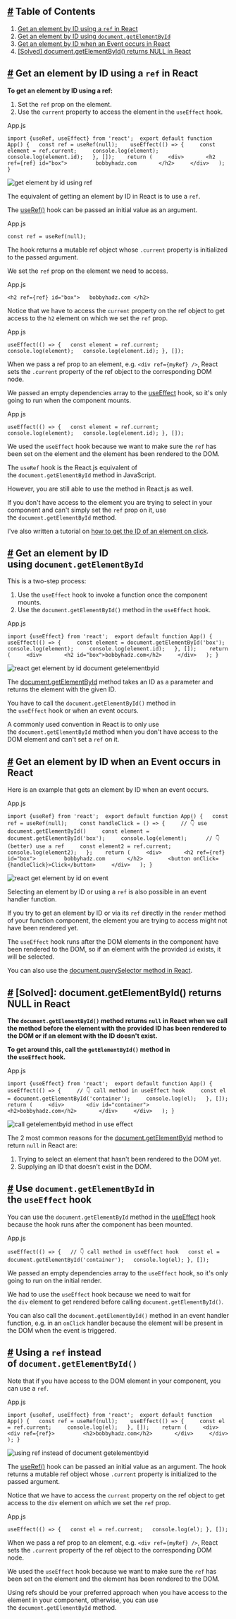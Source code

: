## [#](https://bobbyhadz.com/blog/react-get-element-by-id#table-of-contents) Table of Contents

1.  [Get an element by ID using a `ref` in React](https://bobbyhadz.com/blog/react-get-element-by-id#get-an-element-by-id-using-a-ref-in-react)
2.  [Get an element by ID using `document.getElementById`](https://bobbyhadz.com/blog/react-get-element-by-id#get-an-element-by-id-using-documentgetelementbyid)
3.  [Get an element by ID when an Event occurs in React](https://bobbyhadz.com/blog/react-get-element-by-id#get-an-element-by-id-when-an-event-occurs-in-react)
4.  [\[Solved\] document.getElementById() returns NULL in React](https://bobbyhadz.com/blog/react-get-element-by-id#solved-documentgetelementbyid-returns-null-in-react)

## [#](https://bobbyhadz.com/blog/react-get-element-by-id#get-an-element-by-id-using-a-ref-in-react) Get an element by ID using a `ref` in React

**To get an element by ID using a ref:**

1.  Set the `ref` prop on the element.
2.  Use the `current` property to access the element in the `useEffect` hook.

App.js

`import {useRef, useEffect} from 'react';  export default function App() {   const ref = useRef(null);    useEffect(() => {     const element = ref.current;     console.log(element);     console.log(element.id);   }, []);    return (     <div>       <h2 ref={ref} id="box">         bobbyhadz.com       </h2>     </div>   ); }`

![get element by id using ref](https://bobbyhadz.com/images/blog/react-get-element-by-id/get-element-by-id-using-ref.webp)

The equivalent of getting an element by ID in React is to use a `ref`.

The [useRef()](https://react.dev/reference/react/useRef) hook can be passed an initial value as an argument.

App.js

`const ref = useRef(null);`

The hook returns a mutable ref object whose `.current` property is initialized to the passed argument.

We set the `ref` prop on the element we need to access.

App.js

`<h2 ref={ref} id="box">   bobbyhadz.com </h2>`

Notice that we have to access the `current` property on the ref object to get access to the `h2` element on which we set the `ref` prop.

App.js

`useEffect(() => {   const element = ref.current;   console.log(element);   console.log(element.id); }, []);`

When we pass a ref prop to an element, e.g. `<div ref={myRef} />`, React sets the `.current` property of the ref object to the corresponding DOM node.

We passed an empty dependencies array to the [useEffect](https://react.dev/reference/react/useEffect) hook, so it's only going to run when the component mounts.

App.js

`useEffect(() => {   const element = ref.current;   console.log(element);   console.log(element.id); }, []);`

We used the `useEffect` hook because we want to make sure the `ref` has been set on the element and the element has been rendered to the DOM.

The `useRef` hook is the React.js equivalent of the `document.getElementById` method in JavaScript.

However, you are still able to use the method in React.js as well.

If you don't have access to the element you are trying to select in your component and can't simply set the `ref` prop on it, use the `document.getElementById` method.

I've also written a tutorial on [how to get the ID of an element on click](https://bobbyhadz.com/blog/react-onclick-get-id-of-element).

## [#](https://bobbyhadz.com/blog/react-get-element-by-id#get-an-element-by-id-using-documentgetelementbyid) Get an element by ID using `document.getElementById`

This is a two-step process:

1.  Use the `useEffect` hook to invoke a function once the component mounts.
2.  Use the `document.getElementById()` method in the `useEffect` hook.

App.js

`import {useEffect} from 'react';  export default function App() {   useEffect(() => {     const element = document.getElementById('box');     console.log(element);     console.log(element.id);   }, []);    return (     <div>       <h2 id="box">bobbyhadz.com</h2>     </div>   ); }`

![react get element by id document getelementbyid](https://bobbyhadz.com/images/blog/react-get-element-by-id/react-get-element-by-id-document-getelementbyid.webp)

The [document.getElementById](https://developer.mozilla.org/en-US/docs/Web/API/Document/getElementById) method takes an ID as a parameter and returns the element with the given ID.

You have to call the `document.getElementById()` method in the `useEffect` hook or when an event occurs.

A commonly used convention in React is to only use the `document.getElementById` method when you don't have access to the DOM element and can't set a `ref` on it.

## [#](https://bobbyhadz.com/blog/react-get-element-by-id#get-an-element-by-id-when-an-event-occurs-in-react) Get an element by ID when an Event occurs in React

Here is an example that gets an element by ID when an event occurs.

App.js

`import {useRef} from 'react';  export default function App() {   const ref = useRef(null);    const handleClick = () => {     // 👇️ use document.getElementById()     const element = document.getElementById('box');     console.log(element);      // 👇️ (better) use a ref     const element2 = ref.current;     console.log(element2);   };    return (     <div>       <h2 ref={ref} id="box">         bobbyhadz.com       </h2>        <button onClick={handleClick}>Click</button>     </div>   ); }`

![react get element by id on event](https://bobbyhadz.com/images/blog/react-get-element-by-id/react-get-element-by-id-on-event.gif)

Selecting an element by ID or using a `ref` is also possible in an event handler function.

If you try to get an element by ID or via its `ref` directly in the `render` method of your function component, the element you are trying to access might not have been rendered yet.

The `useEffect` hook runs after the DOM elements in the component have been rendered to the DOM, so if an element with the provided `id` exists, it will be selected.

You can also use the [document.querySelector method in React](https://bobbyhadz.com/blog/react-document-queryselector).

## [#](https://bobbyhadz.com/blog/react-get-element-by-id#solved-documentgetelementbyid-returns-null-in-react) \[Solved\]: document.getElementById() returns NULL in React

**The `document.getElementById()` method returns `null` in React when we call the method before the element with the provided ID has been rendered to the DOM or if an element with the ID doesn't exist.**

**To get around this, call the `getElementById()` method in the `useEffect` hook.**

App.js

`import {useEffect} from 'react';  export default function App() {   useEffect(() => {     // 👇️ call method in useEffect hook     const el = document.getElementById('container');     console.log(el);   }, []);    return (     <div>       <div id="container">         <h2>bobbyhadz.com</h2>       </div>     </div>   ); }`

![call getelementbyid method in use effect](https://bobbyhadz.com/images/blog/react-get-element-by-id/call-getelementbyid-method-in-use-effect.webp)

The 2 most common reasons for the [document.getElementById](https://developer.mozilla.org/en-US/docs/Web/API/Document/getElementById) method to return `null` in React are:

1.  Trying to select an element that hasn't been rendered to the DOM yet.
2.  Supplying an ID that doesn't exist in the DOM.

## [#](https://bobbyhadz.com/blog/react-get-element-by-id#use-documentgetelementbyid-in-the-useeffect-hook) Use `document.getElementById` in the `useEffect` hook

You can use the `document.getElementById` method in the [useEffect](https://react.dev/reference/react/useEffect) hook because the hook runs after the component has been mounted.

App.js

`useEffect(() => {   // 👇️ call method in useEffect hook   const el = document.getElementById('container');   console.log(el); }, []);`

We passed an empty dependencies array to the `useEffect` hook, so it's only going to run on the initial render.

We had to use the `useEffect` hook because we need to wait for the `div` element to get rendered before calling `document.getElementById()`.

You can also call the `document.getElementById()` method in an event handler function, e.g. in an `onClick` handler because the element will be present in the DOM when the event is triggered.

## [#](https://bobbyhadz.com/blog/react-get-element-by-id#using-a-ref-instead-of-documentgetelementbyid) Using a `ref` instead of `document.getElementById()`

Note that if you have access to the DOM element in your component, you can use a `ref`.

App.js

`import {useRef, useEffect} from 'react';  export default function App() {   const ref = useRef(null);    useEffect(() => {     const el = ref.current;     console.log(el);   }, []);    return (     <div>       <div ref={ref}>         <h2>bobbyhadz.com</h2>       </div>     </div>   ); }`

![using ref instead of document getelementbyid](https://bobbyhadz.com/images/blog/react-get-element-by-id/using-ref-instead-of-document-getelementbyid.webp)

The [useRef()](https://react.dev/reference/react/useRef) hook can be passed an initial value as an argument. The hook returns a mutable ref object whose `.current` property is initialized to the passed argument.

Notice that we have to access the `current` property on the ref object to get access to the `div` element on which we set the `ref` prop.

App.js

`useEffect(() => {   const el = ref.current;   console.log(el); }, []);`

When we pass a ref prop to an element, e.g. `<div ref={myRef} />`, React sets the `.current` property of the ref object to the corresponding DOM node.

We used the `useEffect` hook because we want to make sure the `ref` has been set on the element and the element has been rendered to the DOM.

Using refs should be your preferred approach when you have access to the element in your component, otherwise, you can use the `document.getElementById` method.